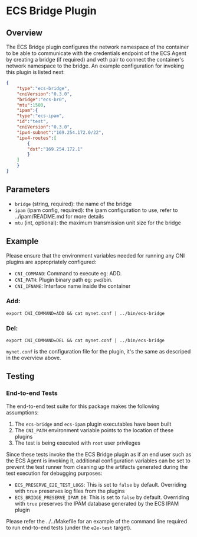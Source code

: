 # ECS Bridge Plugin

## Overview

The ECS Bridge plugin configures the network namespace of the container to be
able to communicate with the credentials endpoint of the ECS Agent by creating a
bridge (if required) and veth pair to connect the container's network namespace
to the bridge. An example configuration for invoking this plugin is listed next:
```json
{
    "type":"ecs-bridge",
    "cniVersion":"0.3.0",
    "bridge":"ecs-br0",
    "mtu":1500,
    "ipam":{
	"type":"ecs-ipam",
	"id":"test",
	"cniVersion":"0.3.0",
	"ipv4-subnet":"169.254.172.0/22",
	"ipv4-routes":[
	    {
		"dst":"169.254.172.1"
	    }
	]
    }
}
```

## Parameters
* `bridge` (string, required): the name of the bridge
* `ipam` (ipam config, required): the ipam configuration to use, refer 
to ../ipam/README.md for more details 
* `mtu` (int, optional): the maximum transmission unit size for the bridge

## Example
Please ensure that the environment variables needed for running any CNI plugins
are appropriately configured:
* `CNI_COMMAND`: Command to execute eg: ADD.
* `CNI_PATH`: Plugin binary path eg: `pwd`/bin.
* `CNI_IFNAME`: Interface name inside the container

### Add:
```
export CNI_COMMAND=ADD && cat mynet.conf | ../bin/ecs-bridge
```

### Del:
```
export CNI_COMMAND=DEL && cat mynet.conf | ../bin/ecs-bridge
```

`mynet.conf` is the configuration file for the plugin, it's the same as descriped
in the overview above.

## Testing

### End-to-end Tests

The end-to-end test suite for this package makes the following assumptions:
1. The `ecs-bridge` and `ecs-ipam` plugin executables have been built
2. The `CNI_PATH` environment variable points to the location of these plugins
3. The test is being executed with `root` user privileges

Since these tests invoke the the ECS Bridge plugin as if an end user such as 
the ECS Agent is invoking it, additional configuration variables can be set to 
prevent the test runner from cleaning up the artifacts generated during the test 
execution for debugging purposes: 
* `ECS_PRESERVE_E2E_TEST_LOGS`: This is set to `false` by default.
Overriding with `true` preserves log files from the plugins
* `ECS_BRIDGE_PRESERVE_IPAM_DB`: This is set to `false` by default. Overriding
with `true` preserves the IPAM database generated by the ECS IPAM plugin

Please refer the ../../Makefile for an example of the command line required to 
run end-to-end tests (under the `e2e-test` target).
